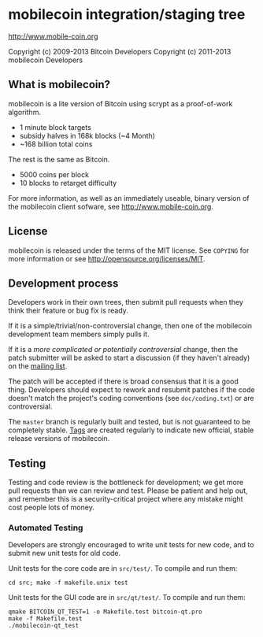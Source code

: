 mobilecoin integration/staging tree
================================

http://www.mobile-coin.org

Copyright (c) 2009-2013 Bitcoin Developers
Copyright (c) 2011-2013 mobilecoin Developers

What is mobilecoin?
----------------

mobilecoin is a lite version of Bitcoin using scrypt as a proof-of-work algorithm.
 - 1 minute block targets
 - subsidy halves in 168k blocks (~4 Month)
 - ~168 billion total coins

The rest is the same as Bitcoin.
 - 5000 coins per block
 - 10 blocks to retarget difficulty

For more information, as well as an immediately useable, binary version of
the mobilecoin client sofware, see http://www.mobile-coin.org.

License
-------

mobilecoin is released under the terms of the MIT license. See `COPYING` for more
information or see http://opensource.org/licenses/MIT.

Development process
-------------------

Developers work in their own trees, then submit pull requests when they think
their feature or bug fix is ready.

If it is a simple/trivial/non-controversial change, then one of the mobilecoin
development team members simply pulls it.

If it is a *more complicated or potentially controversial* change, then the patch
submitter will be asked to start a discussion (if they haven't already) on the
[mailing list](http://sourceforge.net/mailarchive/forum.php?forum_name=bitcoin-development).

The patch will be accepted if there is broad consensus that it is a good thing.
Developers should expect to rework and resubmit patches if the code doesn't
match the project's coding conventions (see `doc/coding.txt`) or are
controversial.

The `master` branch is regularly built and tested, but is not guaranteed to be
completely stable. [Tags](https://github.com/bitcoin/bitcoin/tags) are created
regularly to indicate new official, stable release versions of mobilecoin.

Testing
-------

Testing and code review is the bottleneck for development; we get more pull
requests than we can review and test. Please be patient and help out, and
remember this is a security-critical project where any mistake might cost people
lots of money.

### Automated Testing

Developers are strongly encouraged to write unit tests for new code, and to
submit new unit tests for old code.

Unit tests for the core code are in `src/test/`. To compile and run them:

    cd src; make -f makefile.unix test

Unit tests for the GUI code are in `src/qt/test/`. To compile and run them:

    qmake BITCOIN_QT_TEST=1 -o Makefile.test bitcoin-qt.pro
    make -f Makefile.test
    ./mobilecoin-qt_test

